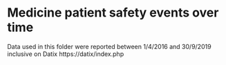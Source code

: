 # Medicine patient safety events over time
Data used in this folder were reported between 1/4/2016 and 30/9/2019 inclusive on Datix https://datix/index.php
